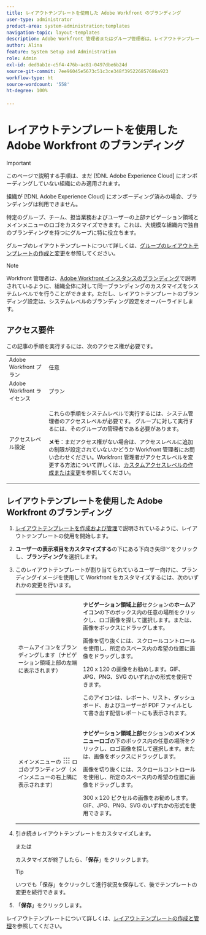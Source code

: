 ```yaml
---
title: レイアウトテンプレートを使用した Adobe Workfront のブランディング
user-type: administrator
product-area: system-administration;templates
navigation-topic: layout-templates
description: Adobe Workfront 管理者またはグループ管理者は、レイアウトテンプレートを使用して、特定のグループ、チーム、担当業務およびユーザーの上部ナビゲーション領域とメインメニューのロゴをカスタマイズできます。これは、大規模な組織内で独自のブランディングを持つにグループに特に役立ちます。
author: Alina
feature: System Setup and Administration
role: Admin
exl-id: ded9ab1e-c5f4-476b-ac81-0497dbe6b24d
source-git-commit: 7ee96045e5673c51c3ce348f395226857686a923
workflow-type: ht
source-wordcount: '558'
ht-degree: 100%

---
```


# レイアウトテンプレートを使用した Adobe Workfront のブランディング

>[!IMPORTANT]
>
>このページで説明する手順は、まだ [!DNL Adobe Experience Cloud] にオンボーディングしていない組織にのみ適用されます。
>
> 組織が [!DNL Adobe Experience Cloud] にオンボーディング済みの場合、ブランディングは利用できません。

特定のグループ、チーム、担当業務およびユーザーの上部ナビゲーション領域とメインメニューのロゴをカスタマイズできます。これは、大規模な組織内で独自のブランディングを持つにグループに特に役立ちます。

グループのレイアウトテンプレートについて詳しくは、[グループのレイアウトテンプレートの作成と変更](../../../administration-and-setup/manage-groups/work-with-group-objects/create-and-modify-a-groups-layout-templates.md)を参照してください。

>[!NOTE]
>
>Workfront 管理者は、[Adobe Workfront インスタンスのブランディング](../../../administration-and-setup/customize-workfront/brand-workfront/brand-your-workfront-instance.md)で説明されているように、組織全体に対して同一ブランディングのカスタマイズをシステムレベルでを行うことができます。ただし、レイアウトテンプレートのブランディング設定は、システムレベルのブランディング設定をオーバーライドします。
><!--
>Maybe add a section about deleting these 2 settings to revert to default branding?
>-->

## アクセス要件

この記事の手順を実行するには、次のアクセス権が必要です。

<table style="table-layout:auto"> 
 <col> 
 <col> 
 <tbody> 
  <tr> 
   <td role="rowheader">Adobe Workfront プラン</td> 
   <td>任意</td> 
  </tr> 
  <tr> 
   <td role="rowheader">Adobe Workfront ライセンス</td> 
   <td>プラン</td> 
  </tr> 
  <tr> 
   <td role="rowheader">アクセスレベル設定</td> 
   <td> <p>これらの手順をシステムレベルで実行するには、システム管理者のアクセスレベルが必要です。
グループに対して実行するには、そのグループの管理者である必要があります。</p> <p><b>メモ</b>：まだアクセス権がない場合は、アクセスレベルに追加の制限が設定されていないかどうか Workfront 管理者にお問い合わせください。Workfront 管理者がアクセスレベルを変更する方法について詳しくは、<a href="../../../administration-and-setup/add-users/configure-and-grant-access/create-modify-access-levels.md" class="MCXref xref">カスタムアクセスレベルの作成または変更</a>を参照してください。</p> </td> 
  </tr> 
 </tbody> 
</table>

## レイアウトテンプレートを使用した Adobe Workfront のブランディング

1. [レイアウトテンプレートを作成および管理](../../../administration-and-setup/customize-workfront/use-layout-templates/create-and-manage-layout-templates.md)で説明されているように、レイアウトテンプレートの使用を開始します。
1. **ユーザーの表示項目をカスタマイズする**&#x200B;の下にある下向き矢印![](assets/dropdown-arrow.png)をクリックし、**ブランディング**&#x200B;を選択します。
1. このレイアウトテンプレートが割り当てられているユーザー向けに、ブランディングイメージを使用して Workfront をカスタマイズするには、次のいずれかの変更を行います。

   <table style="table-layout:auto"> 
    <col> 
    <col> 
    <tbody> 
     <tr> 
      <td role="rowheader"> <p>ホームアイコンをブランディングします<span style="font-weight: normal;">（ナビゲーション領域上部の左端に表示されます）</span></p> </td> 
      <td> <p><strong>ナビゲーション領域上部</strong>セクションの<strong>ホームアイコン</strong>の下のボックス内の任意の場所をクリックし、ロゴ画像を探して選択します。または、画像をボックスにドラッグします。</p> <p>画像を切り抜くには、スクロールコントロールを使用し、所定のスペース内の希望の位置に画像をドラッグします。</p> <p>120 x 120 の画像をお勧めします。GIF、JPG、PNG、SVG のいずれかの形式を使用できます。</p> <p>このアイコンは、レポート、リスト、ダッシュボード、およびユーザーが PDF ファイルとして書き出す配信レポートにも表示されます。</p> </td> 
     </tr> 
     <tr> 
      <td role="rowheader"> <p>メインメニューの <img src="assets/main-menu-icon.png"> ロゴ<span style="font-weight: normal;">のブランディング（メインメニューの右上隅に表示されます）</span></p> </td> 
      <td> <p> <p> <p><strong>ナビゲーション領域上部</strong>セクションの<strong>メインメニューロゴ</strong>の下のボックス内の任意の場所をクリックし、ロゴ画像を探して選択します。または、画像をボックスにドラッグします。</p> <p>画像を切り抜くには、スクロールコントロールを使用し、所定のスペース内の希望の位置に画像をドラッグします。</p> <p>300 x 120 ピクセルの画像をお勧めします。GIF、JPG、PNG、SVG のいずれかの形式を使用できます。</p> </p> </p> </td> 
     </tr> 
    </tbody> 
   </table>

1. 引き続きレイアウトテンプレートをカスタマイズします。

   または

   カスタマイズが終了したら、「**保存**」をクリックします。

   >[!TIP]
   >
   >いつでも「保存」をクリックして進行状況を保存して、後でテンプレートの変更を続行できます。

1. 「**保存**」をクリックします。

レイアウトテンプレートについて詳しくは、[レイアウトテンプレートの作成と管理](../../../administration-and-setup/customize-workfront/use-layout-templates/create-and-manage-layout-templates.md)を参照してください。
